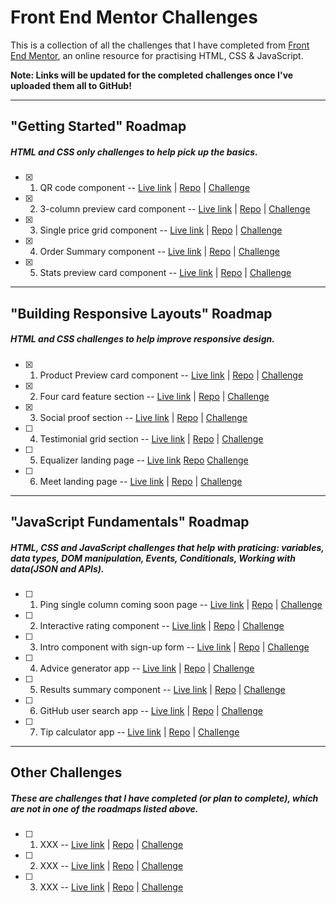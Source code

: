 # Front End Mentor Challenges

This is a collection of all the challenges that I have completed from [Front End Mentor](https://www.frontendmentor.io/), an online resource for practising HTML, CSS & JavaScript.

**Note: Links will be updated for the completed challenges once I've uploaded them all to GitHub!**

---

## "Getting Started" Roadmap
##### HTML and CSS only challenges to help pick up the basics.

- [x] 1. QR code component -- [Live link]() | [Repo]() | [Challenge](https://www.frontendmentor.io/challenges/qr-code-component-iux_sIO_H?ref=challenge-roadmap)
- [x] 2. 3-column preview card component -- [Live link]() | [Repo]() | [Challenge](https://www.frontendmentor.io/challenges/3column-preview-card-component-pH92eAR2-?ref=challenge-roadmap)
- [x] 3. Single price grid component -- [Live link]() | [Repo]() | [Challenge](https://www.frontendmentor.io/challenges/single-price-grid-component-5ce41129d0ff452fec5abbbc?ref=challenge-roadmap)
- [x] 4. Order Summary component -- [Live link]() | [Repo]() | [Challenge](https://www.frontendmentor.io/challenges/order-summary-component-QlPmajDUj?ref=challenge-roadmap)
- [x] 5. Stats preview card component -- [Live link]() | [Repo]() | [Challenge](https://www.frontendmentor.io/challenges/stats-preview-card-component-8JqbgoU62?ref=challenge-roadmap)

---

## "Building Responsive Layouts" Roadmap
##### HTML and CSS challenges to help improve responsive design.

- [x] 1. Product Preview card component -- [Live link]() | [Repo]() | [Challenge](https://www.frontendmentor.io/challenges/product-preview-card-component-GO7UmttRfa?ref=challenge-roadmap)
- [x] 2. Four card feature section -- [Live link]() | [Repo]() | [Challenge](https://www.frontendmentor.io/challenges/four-card-feature-section-weK1eFYK?ref=challenge-roadmap)
- [x] 3. Social proof section -- [Live link]() | [Repo]() | [Challenge](https://www.frontendmentor.io/challenges/social-proof-section-6e0qTv_bA?ref=challenge-roadmap)
- [ ] 4. Testimonial grid section -- [Live link]() | [Repo]() | [Challenge](https://www.frontendmentor.io/challenges/testimonials-grid-section-Nnw6J7Un7?ref=challenge-roadmap)
- [ ] 5. Equalizer landing page -- [Live link]() [Repo]() [Challenge](https://www.frontendmentor.io/challenges/equalizer-landing-page-7VJ4gp3DE?ref=challenge-roadmap)
- [ ] 6. Meet landing page -- [Live link]() | [Repo]() | [Challenge](https://www.frontendmentor.io/challenges/meet-landing-page-rbTDS6OUR?ref=challenge-roadmap)

---

## "JavaScript Fundamentals" Roadmap
##### HTML, CSS and JavaScript challenges that help with praticing: variables, data types, DOM manipulation, Events, Conditionals, Working with data(JSON and APIs).

- [ ] 1. Ping single column coming soon page -- [Live link]() | [Repo]() | [Challenge](https://www.frontendmentor.io/challenges/ping-single-column-coming-soon-page-5cadd051fec04111f7b848da?ref=challenge-roadmap)
- [ ] 2. Interactive rating component -- [Live link]() | [Repo]() | [Challenge](https://www.frontendmentor.io/challenges/interactive-rating-component-koxpeBUmI?ref=challenge-roadmap)
- [ ] 3. Intro component with sign-up form -- [Live link]() | [Repo]() | [Challenge](https://www.frontendmentor.io/challenges/intro-component-with-signup-form-5cf91bd49edda32581d28fd1?ref=challenge-roadmap)
- [ ] 4. Advice generator app -- [Live link]() | [Repo]() | [Challenge](https://www.frontendmentor.io/challenges/advice-generator-app-QdUG-13db?ref=challenge-roadmap)
- [ ] 5. Results summary component -- [Live link]() | [Repo]() | [Challenge](https://www.frontendmentor.io/challenges/results-summary-component-CE_K6s0maV?ref=challenge-roadmap)
- [ ] 6. GitHub user search app -- [Live link]() | [Repo]() | [Challenge](https://www.frontendmentor.io/challenges/github-user-search-app-Q09YOgaH6?ref=challenge-roadmap)
- [ ] 7. Tip calculator app -- [Live link]() | [Repo]() | [Challenge](https://www.frontendmentor.io/challenges/tip-calculator-app-ugJNGbJUX?ref=challenge-roadmap)

---

## Other Challenges

##### These are challenges that I have completed (or plan to complete), which are not in one of the roadmaps listed above.

- [ ] 1. XXX -- [Live link]() | [Repo]() | [Challenge]()
- [ ] 2. XXX -- [Live link]() | [Repo]() | [Challenge]()
- [ ] 3. XXX -- [Live link]() | [Repo]() | [Challenge]()
